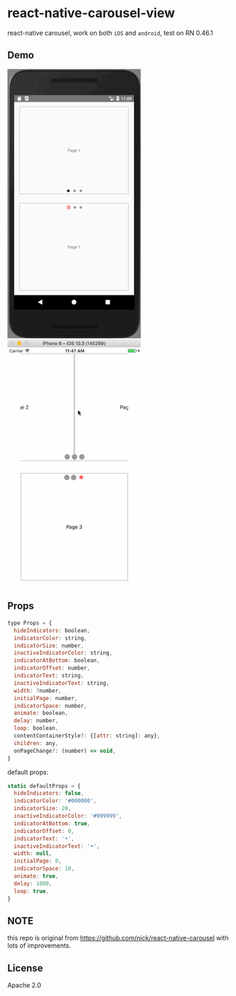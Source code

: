 # react-native-carousel-view

react-native carousel, work on both `iOS` and `android`, test on RN 0.46.1

## Demo

<img src="./example/android.gif" width="300">
<img src="./example/ios.gif" width="300">

## Props

```js
type Props = {
  hideIndicators: boolean,
  indicatorColor: string,
  indicatorSize: number,
  inactiveIndicatorColor: string,
  indicatorAtBottom: boolean,
  indicatorOffset: number,
  indicatorText: string,
  inactiveIndicatorText: string,
  width: ?number,
  initialPage: number,
  indicatorSpace: number,
  animate: boolean,
  delay: number,
  loop: boolean,
  contentContainerStyle?: {[attr: string]: any},
  children: any,
  onPageChange?: (number) => void,
}
```

default props:

```js
static defaultProps = {
  hideIndicators: false,
  indicatorColor: '#000000',
  indicatorSize: 20,
  inactiveIndicatorColor: '#999999',
  indicatorAtBottom: true,
  indicatorOffset: 0,
  indicatorText: '•',
  inactiveIndicatorText: '•',
  width: null,
  initialPage: 0,
  indicatorSpace: 10,
  animate: true,
  delay: 1000,
  loop: true,
}
```

## NOTE

this repo is original from https://github.com/nick/react-native-carousel with lots of improvements.

## License

Apache 2.0